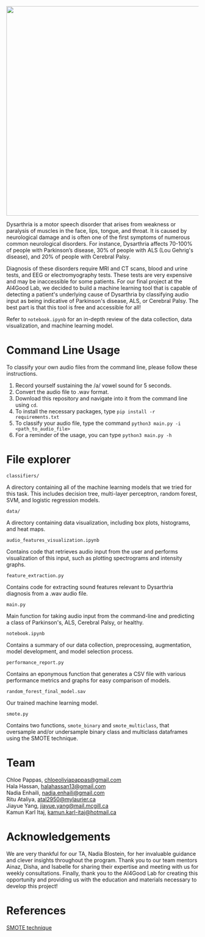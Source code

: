 <p align="center">
  <img width="550" src="https://user-images.githubusercontent.com/49031258/122465135-b89f9c00-cf85-11eb-9e3b-b123e2dcae44.jpg">
</p>

Dysarthria is a motor speech disorder that arises from weakness or paralysis of muscles in the face, lips, tongue, and throat. It is caused by neurological damage and is often one of the first symptoms of numerous common neurological disorders. For instance, Dysarthria affects 70-100% of people with Parkinson’s disease, 30% of people with ALS (Lou Gehrig's disease), and 20% of people with Cerebral Palsy. 

Diagnosis of these disorders require MRI and CT scans, blood and urine tests, and EEG or electromyography tests. These tests are very expensive and may be inaccessible for some patients. For our final project at the AI4Good Lab, we decided to build a machine learning tool that is capable of detecting a patient's underlying cause of Dysarthria by classifying audio input as being indicative of Parkinson's disease, ALS, or Cerebral Palsy. The best part is that this tool is free and accessible for all!

Refer to `notebook.ipynb` for an in-depth review of the data collection, data visualization, and machine learning model.

# Command Line Usage
To classify your own audio files from the command line, please follow these instructions.  
1. Record yourself sustaining the /a/ vowel sound for 5 seconds. 
2. Convert the audio file to .wav format.
3. Download this repository and navigate into it from the command line using ```cd```.
4. To install the necessary packages, type ```pip install -r requirements.txt```
5. To classify your audio file, type the command ``` python3 main.py -i <path_to_audio_file> ```
6. For a reminder of the usage, you can type ``` python3 main.py -h ```

# File explorer
``` classifiers/ ```

A directory containing all of the machine learning models that we tried for this task. This includes decision tree, multi-layer perceptron, random forest, SVM, and logistic regression models.

``` data/ ```

A directory containing data visualization, including box plots, histograms, and heat maps.

``` audio_features_visualization.ipynb ```

Contains code that retrieves audio input from the user and performs visualization of this input, such as plotting spectrograms and intensity graphs. 

``` feature_extraction.py ``` 

Contains code for extracting sound features relevant to Dysarthria diagnosis from a .wav audio file.

``` main.py ```

Main function for taking audio input from the command-line and predicting a class of Parkinson's, ALS, Cerebral Palsy, or healthy.

``` notebook.ipynb ```

Contains a summary of our data collection, preprocessing, augmentation, model development, and model selection process.

``` performance_report.py ```

Contains an eponymous function that generates a CSV file with various performance metrics and graphs for easy comparison of models.

``` random_forest_final_model.sav ```

Our trained machine learning model. 

``` smote.py ```

Contains two functions, `smote_binary` and `smote_multiclass`, that oversample and/or undersample binary class and multiclass dataframes using the SMOTE technique.

# Team
Chloe Pappas, <chloeoliviapappas@gmail.com>  
Hala Hassan, <halahassan13@gmail.com>  
Nadia Enhaili, <nadia.enhaili@gmail.com>  
Ritu Ataliya, <atal2950@mylaurier.ca>  
Jiayue Yang, <jiayue.yang@mail.mcgill.ca>  
Kamun Karl Itaj, <kamun.karl-itaj@hotmail.ca>  

# Acknowledgements
We are very thankful for our TA, Nadia Blostein, for her invaluable guidance and clever insights throughout the program. Thank you to our team mentors Ainaz, Disha, and Isabelle for sharing their expertise and meeting with us for weekly consultations. Finally, thank you to the AI4Good Lab for creating this opportunity and providing us with the education and materials necessary to develop this project!

# References
[SMOTE technique](https://machinelearningmastery.com/smote-oversampling-for-imbalanced-classification/)
